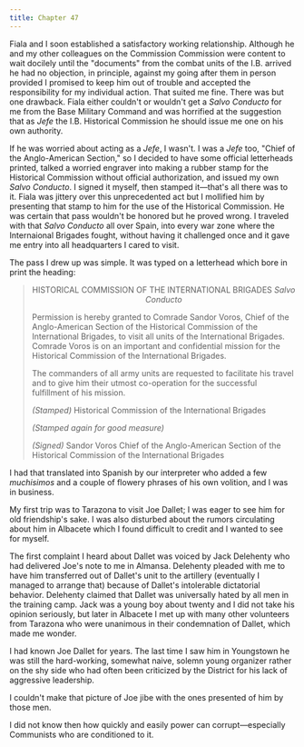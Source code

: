 ```yaml
---
title: Chapter 47
---
```


Fiala and I soon established a satisfactory working relationship. Although he and my other colleagues on the Commission Commission were content to wait docilely until the "documents" from the combat units of the I.B. arrived he had no objection, in principle, against my going after them in person provided I promised to keep him out of trouble and accepted the responsibility for my individual action. That suited me fine. There was but one drawback. Fiala either couldn't or wouldn't get a <em>Salvo Conducto</em> for me from the Base Military Command and was horrified at the suggestion that as <em>Jefe</em> the I.B. Historical Commission he should issue me one on his own authority.

If he was worried about acting as a <em>Jefe</em>, I wasn't. I was a <em>Jefe</em> too, "Chief of the Anglo-American Section," so I decided to have some official letterheads printed, talked a worried engraver into making a rubber stamp for the Historical Commission without official authorization, and issued my own <em>Salvo Conducto</em>. I signed it myself, then stamped it—that's all there was to it. Fiala was jittery over this unprecedented act but I mollified him by presenting that stamp to him for the use of the Historical Commission. He was certain that pass wouldn't be honored but he proved wrong. I traveled with that <em>Salvo Conducto</em> all over Spain, into every war zone where the Internaional Brigades fought, without having it challenged once and it gave me entry into all headquarters I cared to visit.

The pass I drew up was simple. It was typed on a letterhead which bore in print the heading:

<blockquote markdown=1>

<center>
HISTORICAL COMMISSION OF THE INTERNATIONAL BRIGADES
<em>Salvo Conducto</em>
</center>

Permission is hereby granted to Comrade Sandor Voros, Chief of the Anglo-American Section of the Historical Commission of the International Brigades, to visit all units of the International Brigades. Comrade Voros is on an important and confidential mission for the Historical Commission of the International Brigades.

The commanders of all army units are requested to facilitate his travel and to give him their utmost co-operation for the successful fulfillment of his mission.

<em>(Stamped)</em>
Historical Commission of the International Brigades

<em>(Stamped again for good measure)</em>

<em>(Signed)</em> Sandor Voros
Chief of the Anglo-American Section of the Historical Commission of the International Brigades
</blockquote>

I had that translated into Spanish by our interpreter who added a few <em>muchisimos</em> and a couple of flowery phrases of his own volition, and I was in business.

My first trip was to Tarazona to visit Joe Dallet; I was eager to see him for old friendship's sake. I was also disturbed about the rumors circulating about him in Albacete which I found difficult to credit and I wanted to see for myself.

The first complaint I heard about Dallet was voiced by Jack Delehenty who had delivered Joe's note to me in Almansa. Delehenty pleaded with me to have him transferred out of Dallet's unit to the artillery (eventually I managed to arrange that) because of Dallet's intolerable dictatorial behavior. Delehenty claimed that Dallet was universally hated by all men in the training camp. Jack was a young boy about twenty and I did not take his opinion seriously, but later in Albacete I met up with many other volunteers from Tarazona who were unanimous in their condemnation of Dallet, which made me wonder.

I had known Joe Dallet for years. The last time I saw him in Youngstown he was still the hard-working, somewhat naive, solemn young organizer rather on the shy side who had often been criticized by the District for his lack of aggressive leadership.

I couldn't make that picture of Joe jibe with the ones presented of him by those men.

I did not know then how quickly and easily power can corrupt—especially Communists who are conditioned to it.
